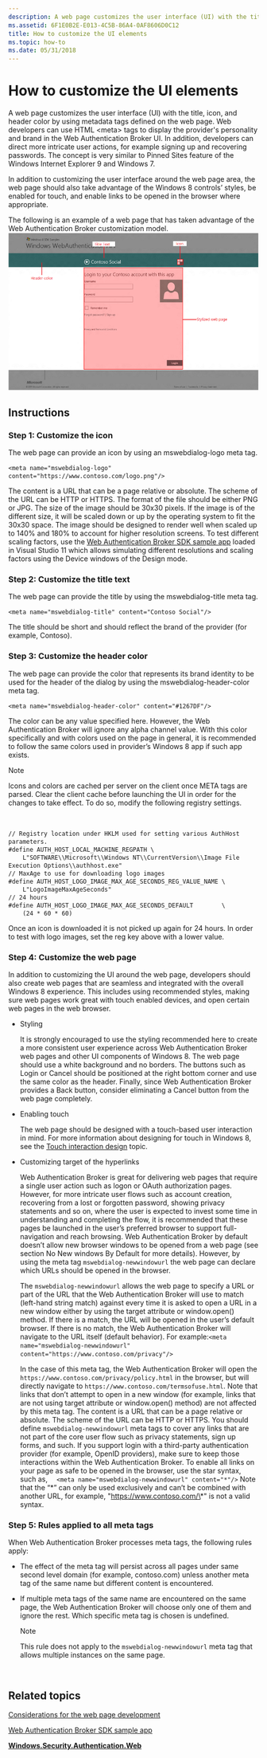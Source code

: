 ```yaml
---
description: A web page customizes the user interface (UI) with the title, icon, and header color by using metadata tags defined on the web page.
ms.assetid: 6F1E0B2E-E013-4C5B-86A4-0AF8606D0C12
title: How to customize the UI elements
ms.topic: how-to
ms.date: 05/31/2018
---
```


# How to customize the UI elements

A web page customizes the user interface (UI) with the title, icon, and header color by using metadata tags defined on the web page. Web developers can use HTML &lt;meta&gt; tags to display the provider's personality and brand in the Web Authentication Broker UI. In addition, developers can direct more intricate user actions, for example signing up and recovering passwords. The concept is very similar to Pinned Sites feature of the Windows Internet Explorer 9 and Windows 7.

In addition to customizing the user interface around the web page area, the web page should also take advantage of the Windows 8 controls’ styles, be enabled for touch, and enable links to be opened in the browser where appropriate.

The following is an example of a web page that has taken advantage of the Web Authentication Broker customization model. ![web authentication broker user interface elements](images/wab-figure7.png)

## Instructions

### Step 1: Customize the icon

The web page can provide an icon by using an mswebdialog-logo meta tag.

``` syntax
<meta name="mswebdialog-logo" content="https://www.contoso.com/logo.png"/>
```

The content is a URL that can be a page relative or absolute. The scheme of the URL can be HTTP or HTTPS. The format of the file should be either PNG or JPG. The size of the image should be 30x30 pixels. If the image is of the different size, it will be scaled down or up by the operating system to fit the 30x30 space. The image should be designed to render well when scaled up to 140% and 180% to account for higher resolution screens. To test different scaling factors, use the [Web Authentication Broker SDK sample app](https://github.com/microsoft/Windows-universal-samples/tree/master/Samples/WebAuthenticationBroker) loaded in Visual Studio 11 which allows simulating different resolutions and scaling factors using the Device windows of the Design mode.

### Step 2: Customize the title text

The web page can provide the title by using the mswebdialog-title meta tag.

``` syntax
<meta name="mswebdialog-title" content="Contoso Social"/>
```

The title should be short and should reflect the brand of the provider (for example, Contoso).

### Step 3: Customize the header color

The web page can provide the color that represents its brand identity to be used for the header of the dialog by using the mswebdialog-header-color meta tag.

``` syntax
<meta name="mswebdialog-header-color" content="#1267DF"/>
```

The color can be any value specified here. However, the Web Authentication Broker will ignore any alpha channel value. With this color specifically and with colors used on the page in general, it is recommended to follow the same colors used in provider’s Windows 8 app if such app exists.

> [!Note]  
> Icons and colors are cached per server on the client once META tags are parsed. Clear the client cache before launching the UI in order for the changes to take effect. To do so, modify the following registry settings.

 

``` syntax
// Registry location under HKLM used for setting various AuthHost parameters.
#define AUTH_HOST_LOCAL_MACHINE_REGPATH \
    L"SOFTWARE\\Microsoft\\Windows NT\\CurrentVersion\\Image File Execution Options\\authhost.exe"
// MaxAge to use for downloading logo images
#define AUTH_HOST_LOGO_IMAGE_MAX_AGE_SECONDS_REG_VALUE_NAME \
    L"LogoImageMaxAgeSeconds"
// 24 hours
#define AUTH_HOST_LOGO_IMAGE_MAX_AGE_SECONDS_DEFAULT        \
    (24 * 60 * 60)
```

Once an icon is downloaded it is not picked up again for 24 hours. In order to test with logo images, set the reg key above with a lower value.

### Step 4: Customize the web page

In addition to customizing the UI around the web page, developers should also create web pages that are seamless and integrated with the overall Windows 8 experience. This includes using recommended styles, making sure web pages work great with touch enabled devices, and open certain web pages in the web browser.

-   Styling

    It is strongly encouraged to use the styling recommended here to create a more consistent user experience across Web Authentication Broker web pages and other UI components of Windows 8. The web page should use a white background and no borders. The buttons such as Login or Cancel should be positioned at the right bottom corner and use the same color as the header. Finally, since Web Authentication Broker provides a Back button, consider eliminating a Cancel button from the web page completely.

-   Enabling touch

    The web page should be designed with a touch-based user interaction in mind. For more information about designing for touch in Windows 8, see the [Touch interaction design](https://msdn.microsoft.com/library/Hh465415(v=Win.10).aspx) topic.

-   Customizing target of the hyperlinks

    Web Authentication Broker is great for delivering web pages that require a single user action such as logon or OAuth authorization pages. However, for more intricate user flows such as account creation, recovering from a lost or forgotten password, showing privacy statements and so on, where the user is expected to invest some time in understanding and completing the flow, it is recommended that these pages be launched in the user’s preferred browser to support full-navigation and reach browsing. Web Authentication Broker by default doesn’t allow new browser windows to be opened from a web page (see section No New windows By Default for more details). However, by using the meta tag `mswebdialog-newwindowurl` the web page can declare which URLs should be opened in the browser.

    The `mswebdialog-newwindowurl` allows the web page to specify a URL or part of the URL that the Web Authentication Broker will use to match (left-hand string match) against every time it is asked to open a URL in a new window either by using the target attribute or window.open() method. If there is a match, the URL will be opened in the user’s default browser. If there is no match, the Web Authentication Broker will navigate to the URL itself (default behavior). For example:`<meta name="mswebdialog-newwindowurl" content="https://www.contoso.com/privacy"/>`

    In the case of this meta tag, the Web Authentication Broker will open the `https://www.contoso.com/privacy/policy.html` in the browser, but will directly navigate to `https://www.contoso.com/termsofuse.html`. Note that links that don’t attempt to open in a new window (for example, links that are not using target attribute or window.open() method) are not affected by this meta tag. The content is a URL that can be a page relative or absolute. The scheme of the URL can be HTTP or HTTPS. You should define `mswebdialog-newwindowurl` meta tags to cover any links that are not part of the core user flow such as privacy statements, sign up forms, and such. If you support login with a third-party authentication provider (for example, OpenID providers), make sure to keep those interactions within the Web Authentication Broker. To enable all links on your page as safe to be opened in the browser, use the star syntax, such as, `  <meta name="mswebdialog-newwindowurl" content="*"/>` Note that the “\*” can only be used exclusively and can’t be combined with another URL, for example, "https://www.contoso.com/\*" is not a valid syntax.

### Step 5: Rules applied to all meta tags

When Web Authentication Broker processes meta tags, the following rules apply:

-   The effect of the meta tag will persist across all pages under same second level domain (for example, contoso.com) unless another meta tag of the same name but different content is encountered.
-   If multiple meta tags of the same name are encountered on the same page, the Web Authentication Broker will choose only one of them and ignore the rest. Which specific meta tag is chosen is undefined.
    > [!Note]  
    > This rule does not apply to the `mswebdialog-newwindowurl` meta tag that allows multiple instances on the same page.

     

## Related topics

<dl> <dt>

[Considerations for the web page development](considerations-for-the-web-page-development.md)
</dt> <dt>

[Web Authentication Broker SDK sample app](https://github.com/microsoft/Windows-universal-samples/tree/master/Samples/WebAuthenticationBroker)
</dt> <dt>

[**Windows.Security.Authentication.Web**](/uwp/api/Windows.Security.Authentication.Web)
</dt> </dl>

 

 
